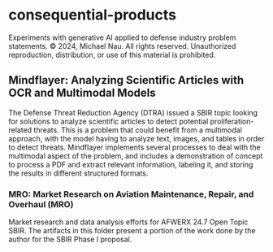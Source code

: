 # consequential-products
Experiments with generative AI applied to defense industry problem statements.
© 2024, Michael Nau. All rights reserved. Unauthorized reproduction, distribution, or use of this material is prohibited.

## Mindflayer: Analyzing Scientific Articles with OCR and Multimodal Models
The Defense Threat Reduction Agency (DTRA) issued a SBIR topic looking for solutions to analyze scientific articles to detect potential proliferation-related threats. This is a problem that could benefit from a multimodal approach, with the model having to analyze text, images, and tables in order to detect threats. Mindflayer implements several processes to deal with the multimodal aspect of the problem, and includes a demonstration of concept to process a PDF and extract relevant information, labeling it, and storing the results in different structured formats.

### MRO: Market Research on Aviation Maintenance, Repair, and Overhaul (MRO)
Market research and data analysis efforts for AFWERX 24.7 Open Topic SBIR. The artifacts in this folder present a portion of the work done by the author for the SBIR Phase I proposal.